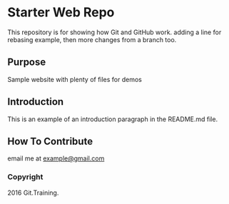 # Starter Web Repo

This repository is for showing how Git and GitHub work. adding a line for rebasing example, then more changes from a branch too.

## Purpose

Sample website with plenty of files for demos

## Introduction

This is an example of an introduction paragraph in the README.md file.

## How To Contribute

email me at example@gmail.com

### Copyright

2016 Git.Training.